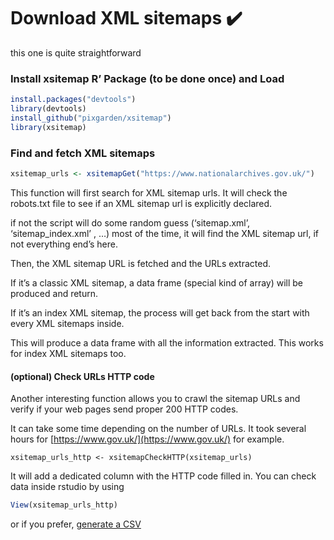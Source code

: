 # Download XML sitemaps ✔️

this one is quite straightforward

### Install xsitemap R’ Package \(to be done once\) and Load

```r
install.packages("devtools")
library(devtools)
install_github("pixgarden/xsitemap")
library(xsitemap)

```

### Find and fetch XML sitemaps

```r
xsitemap_urls <- xsitemapGet("https://www.nationalarchives.gov.uk/")
```

This function will first search for XML sitemap urls. It will check the robots.txt file to see if an XML sitemap url is explicitly declared.

if not the script will do some random guess \(‘sitemap.xml’, ‘sitemap\_index.xml’ , …\) most of the time, it will find the XML sitemap url, if not everything end’s here.

Then, the XML sitemap URL is fetched and the URLs extracted.

If it’s a classic XML sitemap, a data frame \(special kind of array\) will be produced and return.

If it’s an index XML sitemap, the process will get back from the start with every XML sitemaps inside.

This will produce a data frame with all the information extracted. This works for index XML sitemaps too.

#### \(optional\) Check URLs HTTP code

Another interesting function allows you to crawl the sitemap URLs and verify if your web pages send proper 200 HTTP codes.

It can take some time depending on the number of URLs. It took several hours for [https://www.gov.uk/](https://www.gov.uk/) for example.

```text
xsitemap_urls_http <- xsitemapCheckHTTP(xsitemap_urls)
```

It will add a dedicated column with the HTTP code filled in. You can check data inside rstudio by using 

```r
View(xsitemap_urls_http)
```

or if you prefer, [generate a CSV](../export-data/send-and-read-seo-data-to-excel.md#export-your-data-into-a-csv) 

